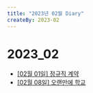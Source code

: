 ```yaml
---
title: "2023년 02월 Diary"
createBy: 2023-02
---
```


# 2023_02
 - [[02월 01일] 정규직 계약](/sdhs/2302/230201.md)
 - [[02월 08일] 오랜만에 학교](/sdhs/2302/230208.md)